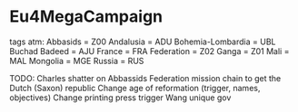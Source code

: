 # Eu4MegaCampaign
 

	
tags atm:
Abbasids = Z00
Andalusia = ADU
Bohemia-Lombardia = UBL
Buchad Badeed = AJU
France = FRA
Federation = Z02
Ganga = Z01
Mali = MAL
Mongolia = MGE
Russia = RUS



TODO: Charles shatter on Abbassids
Federation mission chain to get the Dutch (Saxon) republic
Change age of reformation (trigger, names, objectives)
Change printing press trigger
Wang unique gov
